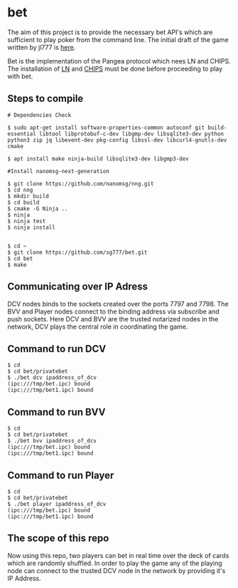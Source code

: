 # bet
The aim of this project is to provide the necessary bet API's which are sufficient to play poker from the command line. The initial draft of the game written by jl777 is [here](./docs/BET_Initial_Draft.md).

Bet is the implementation of the Pangea protocol which nees LN and CHIPS. The installation of [LN](https://github.com/sg777/lightning) and [CHIPS](https://github.com/sg777/chips3) must be done before proceeding to play with bet.

## Steps to compile
```
# Dependencies Check 

$ sudo apt-get install software-properties-common autoconf git build-essential libtool libprotobuf-c-dev libgmp-dev libsqlite3-dev python python3 zip jq libevent-dev pkg-config libssl-dev libcurl4-gnutls-dev cmake

$ apt install make ninja-build libsqlite3-dev libgmp3-dev

#Install nanomsg-next-generation 

$ git clone https://github.com/nanomsg/nng.git
$ cd nng
$ mkdir build
$ cd build
$ cmake -G Ninja ..
$ ninja
$ ninja test
$ ninja install


$ cd ~
$ git clone https://github.com/sg777/bet.git
$ cd bet
$ make
```
## Communicating over IP Adress
DCV nodes binds to the sockets created over the ports 7797 and 7798. The BVV and Player nodes connect to the binding address via subscribe and push sockets. Here DCV and BVV are the trusted notarized nodes in the network, DCV plays the central role in coordinating the game.

## Command to run DCV
```
$ cd
$ cd bet/privatebet
$ ./bet dcv ipaddress_of_dcv
(ipc:///tmp/bet.ipc) bound
(ipc:///tmp/bet1.ipc) bound
```
## Command to run BVV
```
$ cd
$ cd bet/privatebet
$ ./bet bvv ipaddress_of_dcv
(ipc:///tmp/bet.ipc) bound
(ipc:///tmp/bet1.ipc) bound
```
## Command to run Player
```
$ cd
$ cd bet/privatebet
$ ./bet player ipaddress_of_dcv
(ipc:///tmp/bet.ipc) bound
(ipc:///tmp/bet1.ipc) bound
```
## The scope of this repo

Now using this repo, two players can bet in real time over the deck of cards which are randomly shuffled. In order to play the game any of the playing node can connect to the trusted DCV node in the network by providing it's IP Address.
